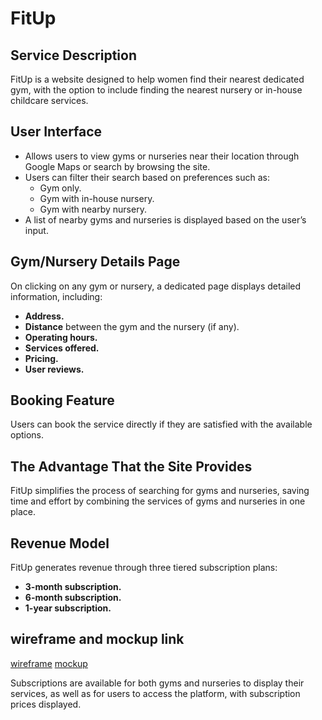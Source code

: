 # FitUp

## Service Description
FitUp is a website designed to help women find their nearest dedicated gym, with the option to include finding the nearest nursery or in-house childcare services.

## User Interface
- Allows users to view gyms or nurseries near their location through Google Maps or search by browsing the site.
- Users can filter their search based on preferences such as:
  - Gym only.
  - Gym with in-house nursery.
  - Gym with nearby nursery.
- A list of nearby gyms and nurseries is displayed based on the user’s input.

## Gym/Nursery Details Page
On clicking on any gym or nursery, a dedicated page displays detailed information, including:
- **Address.**
- **Distance** between the gym and the nursery (if any).
- **Operating hours.**
- **Services offered.**
- **Pricing.**
- **User reviews.**

## Booking Feature
Users can book the service directly if they are satisfied with the available options.

## The Advantage That the Site Provides
FitUp simplifies the process of searching for gyms and nurseries, saving time and effort by combining the services of gyms and nurseries in one place.

## Revenue Model
FitUp generates revenue through three tiered subscription plans:
- **3-month subscription.**
- **6-month subscription.**
- **1-year subscription.**

## wireframe and mockup link 
[wireframe](https://www.figma.com/design/0F7vLtIUjWXeMaeq0zm1ul/masterpiece?node-id=18-485&t=5DEKzw5zh9zsxEbi-1)
[mockup](https://www.figma.com/design/0F7vLtIUjWXeMaeq0zm1ul/masterpiece?node-id=0-1&t=5DEKzw5zh9zsxEbi-1)

  

Subscriptions are available for both gyms and nurseries to display their services, as well as for users to access the platform, with subscription prices displayed.
